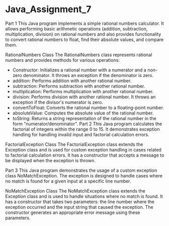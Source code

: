 # Java_Assignment_7

Part 1
This Java program implements a simple rational numbers calculator. It allows performing basic arithmetic operations (addition, subtraction, multiplication, division) on rational numbers and also provides functionality to convert rational numbers to float, find their absolute values, and compare them.

RationalNumbers Class
The RationalNumbers class represents rational numbers and provides methods for various operations:

- Constructor: Initializes a rational number with a numerator and a non-zero denominator. It throws an exception if the denominator is zero.
- addition: Performs addition with another rational number.
- subtraction: Performs subtraction with another rational number.
- multiplication: Performs multiplication with another rational number.
- division: Performs division with another rational number. It throws an exception if the divisor's numerator is zero.
- convertToFloat: Converts the rational number to a floating-point number.
- absoluteValue: Computes the absolute value of the rational number.
- toString: Returns a string representation of the rational number in the form "numerator/denominator".
Part 2
This Java program calculates the factorial of integers within the range 0 to 15. It demonstrates exception handling for handling invalid input and factorial calculation errors.

FactorialException Class
The FactorialException class extends the Exception class and is used for custom exception handling in cases related to factorial calculation errors. It has a constructor that accepts a message to be displayed when the exception is thrown.

Part 3
This Java program demonstrates the usage of a custom exception class NoMatchException. The exception is designed to handle cases where no match is found for a given input at a specific line number.

NoMatchException Class
The NoMatchException class extends the Exception class and is used to handle situations where no match is found. It has a constructor that takes two parameters: the line number where the exception occurred and the input string that caused the exception. The constructor generates an appropriate error message using these parameters.
